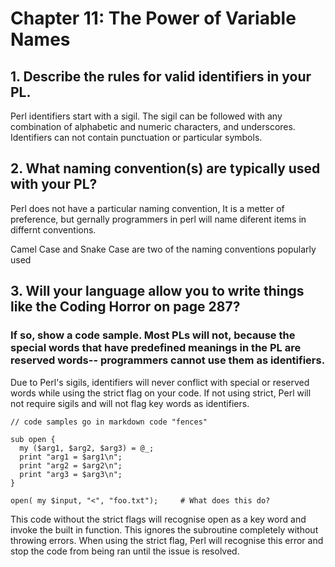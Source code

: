 # Chapter 11: The Power of Variable Names

## 1. Describe the rules for valid identifiers in your PL.

Perl identifiers start with a sigil. The sigil can be followed with any combination of alphabetic and numeric characters, and underscores.
Identifiers can not contain punctuation or particular symbols.

## 2. What naming convention(s) are typically used with your PL?

Perl does not have a particular naming convention, It is a metter of preference, but gernally programmers in perl will name diferent items in differnt conventions.

Camel Case and Snake Case are two of the naming conventions popularly used

## 3. Will your language allow you to write things like the Coding Horror on page 287? 
### If so, show a code sample. Most PLs will not, because the special words that have predefined meanings in the PL are **reserved words**-- programmers cannot use them as identifiers.

Due to Perl's sigils, identifiers will never conflict with special or reserved words while using the strict flag on your code. If not using strict, Perl will not require sigils and will not flag key words as identifiers. 

```
// code samples go in markdown code "fences"

sub open {
  my ($arg1, $arg2, $arg3) = @_;
  print "arg1 = $arg1\n";
  print "arg2 = $arg2\n";
  print "arg3 = $arg3\n";
}
 
open( my $input, "<", "foo.txt");     # What does this do?

```
This code without the strict flags will recognise open as a key word and invoke the built in function.
This ignores the subroutine completely without throwing errors.
When using the strict flag, Perl will recognise this error and stop the code from being ran until the issue is resolved.